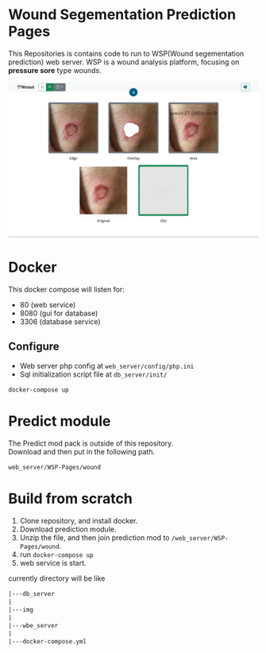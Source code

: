 # Wound Segementation Prediction Pages

This Repositories is contains code to run to WSP(Wound segementation prediction) web server.
WSP is a wound analysis platform, focusing on **pressure sore** type wounds.

![](https://github.com/Hotshot824/WSP-Pages/blob/main/img/paint_example.png?raw=true)

# Docker
This docker compose will listen for:
* 80 (web service)
* 8080 (gui for database)
* 3306 (database service)

## Configure
* Web server php config at `web_server/config/php.ini`
* Sql initialization script file at `db_server/init/`

```
docker-compose up
```

# Predict module
The Predict mod pack is outside of this repository. \
Download and then put in the following path.
```
web_server/WSP-Pages/wound
```

# Build from scratch

1. Clone repository, and install docker.
2. Download prediction module.
3. Unzip the file, and then join prediction mod to `/web_server/WSP-Pages/wound`.
4. run `docker-compose up`
5. web service is start.

currently directory will be like
```
|---db_server
|
|---img
|
|---wbe_server
|
|---docker-compose.yml
```
